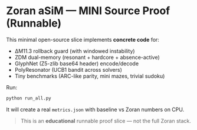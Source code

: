 # Zoran aSiM — MINI Source Proof (Runnable)

This minimal open-source slice implements **concrete code** for:
- ΔM11.3 rollback guard (with windowed instability)
- ZDM dual-memory (resonant + hardcore + absence-active)
- GlyphNet (Z5-zlib base64 header) encode/decode
- PolyResonator (UCB1 bandit across solvers)
- Tiny benchmarks (ARC-like parity, mini mazes, trivial sudoku)

Run:
```bash
python run_all.py
```
It will create a real `metrics.json` with baseline vs Zoran numbers on CPU.

> This is an **educational** runnable proof slice — not the full Zoran stack.
